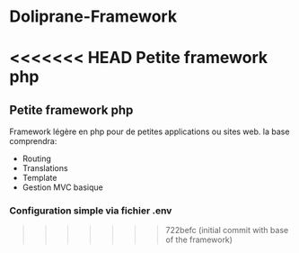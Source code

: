 # Doliprane-Framework
<<<<<<< HEAD
Petite framework php
=======
## Petite framework php

Framework légère en php pour de petites applications ou sites web.
la base comprendra:
* Routing
* Translations
* Template
* Gestion MVC basique

### Configuration simple via fichier .env

>>>>>>> 722befc (initial commit with base of the framework)
